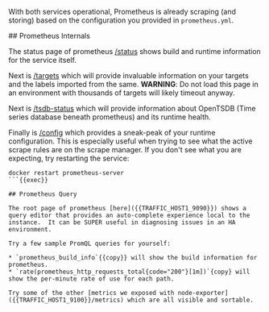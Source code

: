 With both services operational, Prometheus is already scraping (and storing) based on the configuration you provided in `prometheus.yml`.

## Prometheus Internals

The status page of prometheus [/status]({{TRAFFIC_HOST1_9090}}/status) shows build and runtime information for the service itself.

Next is [/targets]({{TRAFFIC_HOST1_9090}}/targets) which will provide invaluable information on your targets and the labels imported from the same.  **WARNING**: Do not load this page in an environment with thousands of targets will likely timeout anyway.

Next is [/tsdb-status]({{TRAFFIC_HOST1_9090}}/tsdb-status) which will provide information about OpenTSDB (Time series database beneath prometheus) and its runtime health.

Finally is [/config]({{TRAFFIC_HOST1_9090}}/config) which provides a sneak-peak of your runtime configuration.  This is especially useful when trying to see what the active scrape rules are on the scrape manager.  If you don't see what you are expecting, try restarting the service:

```
docker restart prometheus-server
```{{exec}}

## Prometheus Query

The root page of prometheus [here]({{TRAFFIC_HOST1_9090}}) shows a query editor that provides an auto-complete experience local to the instance.  It can be SUPER useful in diagnosing issues in an HA environment.

Try a few sample PromQL queries for yourself:

* `prometheus_build_info`{{copy}} will show the build information for prometheus.
* `rate(prometheus_http_requests_total{code="200"}[1m])`{copy} will show the per-minute rate of use for each path.

Try some of the other [metrics we exposed with node-exporter]({{TRAFFIC_HOST1_9100}}/metrics) which are all visible and sortable.
